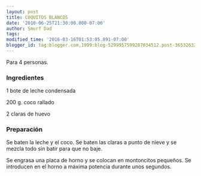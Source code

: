 ```yaml
---
layout: post
title: COQUITOS BLANCOS
date: '2010-06-25T21:30:00.000-07:00'
author: Smurf Dad
tags: 
modified_time: '2016-03-16T01:53:05.891-07:00'
blogger_id: tag:blogger.com,1999:blog-5299957599287034512.post-3653263282430900083
---
```


Para 4 personas.

<h3>Ingredientes</h3>

1 bote de leche condensada

200 g. coco rallado

2 claras de huevo

<h3>Preparación</h3>

Se baten la leche y el coco. Se baten las claras a punto de nieve y se mezcla todo sin batir para que no baje.

Se engrasa una placa de horno y se colocan en montoncitos pequeños. Se introducen en el horno a máxima potencia durante unos segundos.

